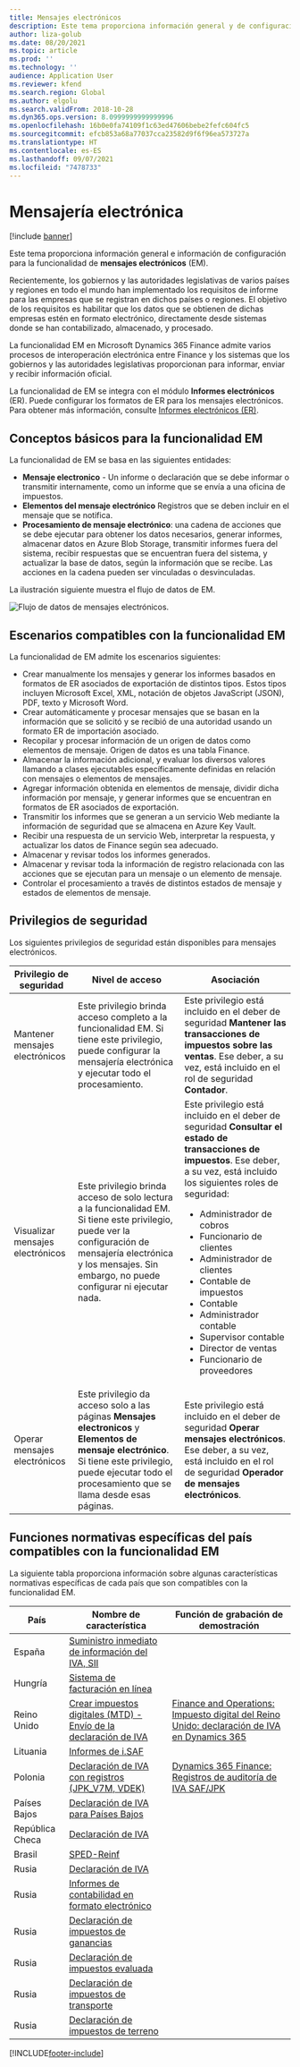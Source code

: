 ```yaml
---
title: Mensajes electrónicos
description: Este tema proporciona información general y de configuración del correo electrónico en Microsoft Dynamics 365 Finance.
author: liza-golub
ms.date: 08/20/2021
ms.topic: article
ms.prod: ''
ms.technology: ''
audience: Application User
ms.reviewer: kfend
ms.search.region: Global
ms.author: elgolu
ms.search.validFrom: 2018-10-28
ms.dyn365.ops.version: 8.0999999999999996
ms.openlocfilehash: 16b0e0fa74109f1c63ed47606bebe2fefc604fc5
ms.sourcegitcommit: efcb853a68a77037cca23582d9f6f96ea573727a
ms.translationtype: HT
ms.contentlocale: es-ES
ms.lasthandoff: 09/07/2021
ms.locfileid: "7478733"
---
```

# <a name="electronic-messaging"></a>Mensajería electrónica

[!include [banner](../includes/banner.md)]

Este tema proporciona información general e información de configuración para la funcionalidad de **mensajes electrónicos** (EM).

Recientemente, los gobiernos y las autoridades legislativas de varios países y regiones en todo el mundo han implementado los requisitos de informe para las empresas que se registran en dichos países o regiones. El objetivo de los requisitos es habilitar que los datos que se obtienen de dichas empresas estén en formato electrónico, directamente desde sistemas donde se han contabilizado, almacenado, y procesado.

La funcionalidad EM en Microsoft Dynamics 365 Finance admite varios procesos de interoperación electrónica entre Finance y los sistemas que los gobiernos y las autoridades legislativas proporcionan para informar, enviar y recibir información oficial.

La funcionalidad de EM se integra con el módulo **Informes electrónicos** (ER). Puede configurar los formatos de ER para los mensajes electrónicos. Para obtener más información, consulte [Informes electrónicos (ER)](/dynamics365/unified-operations/dev-itpro/analytics/general-electronic-reporting).

## <a name="basic-concepts-for-em-functionality"></a>Conceptos básicos para la funcionalidad EM

La funcionalidad de EM se basa en las siguientes entidades:

- **Mensaje electronico** - Un informe o declaración que se debe informar o transmitir internamente, como un informe que se envía a una oficina de impuestos.
- **Elementos del mensaje electrónico** Registros que se deben incluir en el mensaje que se notifica.
- **Procesamiento de mensaje electrónico**: una cadena de acciones que se debe ejecutar para obtener los datos necesarios, generar informes, almacenar datos en Azure Blob Storage, transmitir informes fuera del sistema, recibir respuestas que se encuentran fuera del sistema, y actualizar la base de datos, según la información que se recibe. Las acciones en la cadena pueden ser vinculadas o desvinculadas.

La ilustración siguiente muestra el flujo de datos de EM.

![Flujo de datos de mensajes electrónicos.](media/electronic-messaging-data-flow.png)

## <a name="scenarios-supported-by-the-em-functionality"></a>Escenarios compatibles con la funcionalidad EM

La funcionalidad de EM admite los escenarios siguientes:

- Crear manualmente los mensajes y generar los informes basados en formatos de ER asociados de exportación de distintos tipos. Estos tipos incluyen Microsoft Excel, XML, notación de objetos JavaScript (JSON), PDF, texto y Microsoft Word.
- Crear automáticamente y procesar mensajes que se basan en la información que se solicitó y se recibió de una autoridad usando un formato ER de importación asociado.
- Recopilar y procesar información de un origen de datos como elementos de mensaje. Origen de datos es una tabla Finance.
- Almacenar la información adicional, y evaluar los diversos valores llamando a clases ejecutables específicamente definidas en relación con mensajes o elementos de mensajes.
- Agregar información obtenida en elementos de mensaje, dividir dicha información por mensaje, y generar informes que se encuentran en formatos de ER asociados de exportación.
- Transmitir los informes que se generan a un servicio Web mediante la información de seguridad que se almacena en Azure Key Vault.
- Recibir una respuesta de un servicio Web, interpretar la respuesta, y actualizar los datos de Finance según sea adecuado.
- Almacenar y revisar todos los informes generados.
- Almacenar y revisar toda la información de registro relacionada con las acciones que se ejecutan para un mensaje o un elemento de mensaje.
- Controlar el procesamiento a través de distintos estados de mensaje y estados de elementos de mensaje.

## <a name="security-privileges"></a>Privilegios de seguridad

Los siguientes privilegios de seguridad están disponibles para mensajes electrónicos.

| Privilegio de seguridad           | Nivel de acceso | Asociación |
|------------------------------|--------------|-------------|
| Mantener mensajes electrónicos | Este privilegio brinda acceso completo a la funcionalidad EM. Si tiene este privilegio, puede configurar la mensajería electrónica y ejecutar todo el procesamiento. | Este privilegio está incluido en el deber de seguridad **Mantener las transacciones de impuestos sobre las ventas**. Ese deber, a su vez, está incluido en el rol de seguridad **Contador**. |
| Visualizar mensajes electrónicos     | Este privilegio brinda acceso de solo lectura a la funcionalidad EM. Si tiene este privilegio, puede ver la configuración de mensajería electrónica y los mensajes. Sin embargo, no puede configurar ni ejecutar nada. | Este privilegio está incluido en el deber de seguridad **Consultar el estado de transacciones de impuestos**. Ese deber, a su vez, está incluido los siguientes roles de seguridad:<ul><li>Administrador de cobros</li><li>Funcionario de clientes</li><li>Administrador de clientes</li><li>Contable de impuestos</li><li>Contable</li><li>Administrador contable</li><li>Supervisor contable</li><li>Director de ventas</li><li>Funcionario de proveedores</li></ul> |
| Operar mensajes electrónicos  | Este privilegio da acceso solo a las páginas **Mensajes electronicos** y **Elementos de mensaje electrónico**. Si tiene este privilegio, puede ejecutar todo el procesamiento que se llama desde esas páginas. | Este privilegio está incluido en el deber de seguridad **Operar mensajes electrónicos**. Ese deber, a su vez, está incluido en el rol de seguridad **Operador de mensajes electrónicos**. |

## <a name="country-specific-regulatory-features-supported-by-the-em-functionality"></a>Funciones normativas específicas del país compatibles con la funcionalidad EM

La siguiente tabla proporciona información sobre algunas características normativas específicas de cada país que son compatibles con la funcionalidad EM.

| País     | Nombre de característica | Función de grabación de demostración |
|-------------|--------------|------------------------|
| España       | [Suministro inmediato de información del IVA, SII](../localizations/emea-esp-sii.md) | |
| Hungría     | [Sistema de facturación en línea](../localizations/emea-hun-online-invoicing.md) | |
| Reino Unido | [Crear impuestos digitales (MTD) - Envío de la declaración de IVA](../localizations/emea-gbr-mtd-vat-integration.md) | [Finance and Operations: Impuesto digital del Reino Unido: declaración de IVA en Dynamics 365](https://community.dynamics.com/365/b/techtalks/posts/finance-and-operations-uk-digital-tax-vat-declaration-in-dynamics-365) |
| Lituania   | [Informes de i.SAF](../localizations/emea-ltu-isaf.md) | |
| Polonia      | [Declaración de IVA con registros (JPK_V7M, VDEK)](../localizations/emea-pol-vdek.md) | [Dynamics 365 Finance: Registros de auditoría de IVA SAF/JPK](https://community.dynamics.com/365/b/techtalks/posts/dynamics-365-finance-saf-jpk-vat-audit-registers-june-4-2020) |
| Países Bajos | [Declaración de IVA para Países Bajos](../localizations/emea-nl-vat-declaration-netherlands.md) | |
| República Checa | [Declaración de IVA](../localizations/emea-cze-vat-declaration-tax-declaration-model.md) | |
| Brasil      | [SPED-Reinf](../localizations/latam-bra-sped-reinf-overview.md) | |
| Rusia      | [Declaración de IVA](../localizations/rus-vat-declaration.md) | |
| Rusia      | [Informes de contabilidad en formato electrónico](../localizations/rus-accounting-reporting.md) | |
| Rusia      | [Declaración de impuestos de ganancias](../localizations/rus-profit-tax-declaration.md) | |
| Rusia      | [Declaración de impuestos evaluada](../localizations/rus-assessed-tax-declaration.md) | |
| Rusia      | [Declaración de impuestos de transporte](../localizations/rus-transport-tax-declaration.md) | |
| Rusia      | [Declaración de impuestos de terreno](../localizations/rus-land-tax-declaration.md) | |


[!INCLUDE[footer-include](../../includes/footer-banner.md)]

